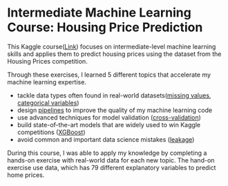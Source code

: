 
# Intermediate Machine Learning Course: Housing Price Prediction

This Kaggle course([Link](https://www.kaggle.com/learn/intermediate-machine-learning)) focuses on intermediate-level machine learning skills and applies them to predict housing prices using the dataset from the Housing Prices competition.


Through these exercises, I learned 5 different topics that accelerate my machine learning expertise. 
- tackle data types often found in real-world datasets([missing values](https://github.com/soyoungchoe/HousingPricesIntermediateML/blob/main/Intermediate%202%20Missing%20Value%20Housing.ipynb), [categorical variables](https://github.com/soyoungchoe/HousingPricesIntermediateML/blob/main/Intermediate%203%20Categorical%20Variables%20Housing.ipynb))
- design [pipelines](https://github.com/soyoungchoe/HousingPricesIntermediateML/blob/main/Intermediate%204%20Pipeline%20Housing.ipynb) to improve the quality of my machine learning code
- use advanced techniques for model validation ([cross-validation](https://github.com/soyoungchoe/HousingPricesIntermediateML/blob/main/Intermediate%205%20Corss-Validation%20Housing.ipynb))
- build state-of-the-art models that are widely used to win Kaggle competitions ([XGBoost](https://github.com/soyoungchoe/HousingPricesIntermediateML/blob/main/Intermediate%206%20XGBoost%20Housing.ipynb))
- avoid common and important data science mistakes ([leakage](https://www.kaggle.com/code/alexisbcook/data-leakage))


During this course, I was able to apply my knowledge by completing a hands-on exercise with real-world data for each new topic. The hand-on exercise use data, which has 79 different explanatory variables to predict home prices. 


